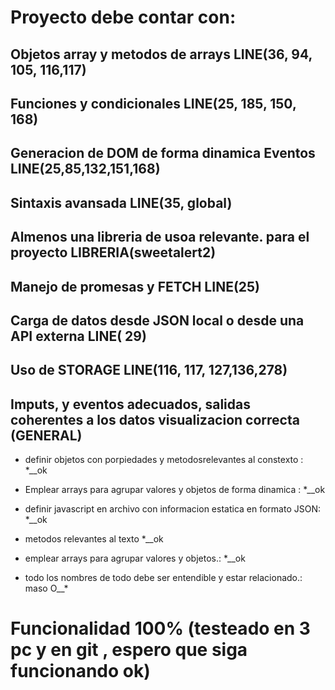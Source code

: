 # Proyecto debe contar con:
## Objetos array y metodos de arrays LINE(36, 94, 105, 116,117)
## Funciones y condicionales LINE(25, 185, 150, 168)
## Generacion de DOM de forma dinamica Eventos LINE(25,85,132,151,168)
## Sintaxis avansada LINE(35, global)

## Almenos una libreria de usoa relevante. para el proyecto LIBRERIA(sweetalert2)
## Manejo de promesas y FETCH LINE(25)
## Carga de datos desde JSON local o desde una API externa LINE( 29)
## Uso de STORAGE LINE(116, 117, 127,136,278)

## Imputs, y eventos adecuados, salidas coherentes a los datos visualizacion correcta (GENERAL)

* definir objetos con porpiedades y metodosrelevantes al constexto : *__ok
* Emplear arrays para agrupar valores y objetos de forma dinamica :  *__ok

* definir javascript en archivo con informacion estatica en formato JSON:  *__ok
* metodos relevantes al texto *__ok
* emplear arrays para agrupar valores y objetos.:  *__ok

* todo los nombres de todo debe ser entendible y estar relacionado.: maso  O__*

# Funcionalidad 100% (testeado en 3 pc y en git , espero que siga funcionando ok)

